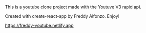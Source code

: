 This is a youtube clone project made with the Youtuve V3 rapid api. 

Created with create-react-app by Freddy Alfonzo. Enjoy!

https://freddy-youtube.netlify.app

